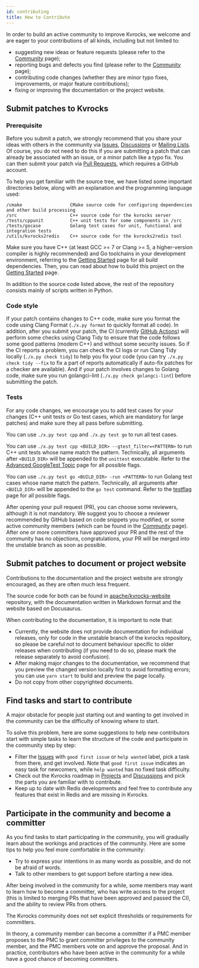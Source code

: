 ```yaml
---
id: contributing
title: How to Contribute
---
```


In order to build an active community to improve Kvrocks, we welcome and are eager to your contributions of all kinds, including but not limited to:

- suggesting new ideas or feature requests (please refer to the [Community](index.md) page);
- reporting bugs and defects you find (please refer to the [Community](index.md) page);
- contributing code changes (whether they are minor typo fixes, improvements, or major feature contributions);
- fixing or improving the documentation or the project website.

## Submit patches to Kvrocks

### Prerequisite

Before you submit a patch, we strongly recommend that you share your ideas with others in the community via [Issues](https://github.com/apache/kvrocks/issues), [Discussions](https://github.com/apache/kvrocks/discussions) or [Mailing Lists](/community/#mailing-list). Of course, you do not need to do this if you are submitting a patch that can already be associated with an issue, or a minor patch like a typo fix. You can then submit your patch via [Pull Requests](https://github.com/apache/kvrocks/pulls), which requires a GitHub account.

To help you get familiar with the source tree, we have listed some important directories below, along with an explanation and the programming language used:

```
/cmake                  CMake source code for configuring dependencies and other build processing
/src                    C++ source code for the kvrocks server
/tests/cppunit          C++ unit tests for some components in /src
/tests/gocase           Golang test cases for unit, functional and integration tests
/utils/kvrocks2redis    C++ source code for the kvrocks2redis tool
```

Make sure you have C++ (at least GCC >= 7 or Clang >= 5, a higher-version compiler is highly recommended) and Go toolchains in your development environment, referring to the [Getting Started](/docs/getting-started#install-dependencies) page for all build dependencies. Then, you can read about how to build this project on the [Getting Started](/docs/getting-started#compile-kvrocks-from-source) page.

In addition to the source code listed above, the rest of the repository consists mainly of scripts written in Python.

### Code style

If your patch contains changes to C++ code, make sure you format the code using Clang Format (`./x.py format` to quickly format all code). In addition, after you submit your patch, the CI (currently [GitHub Actions](https://github.com/apache/kvrocks/actions)) will perform some checks using Clang Tidy to ensure that the code follows some good patterns (modern C++) and without some security issues. So if the CI reports a problem, you can check the CI logs or run Clang Tidy locally (`./x.py check tidy`) to help you fix your code (you can try `./x.py check tidy --fix` to fix a part of reports automatically if auto-fix patches for a checker are available). And if your patch involves changes to Golang code, make sure you run golangci-lint (`./x.py check golangci-lint`) before submitting the patch.

### Tests

For any code changes, we encourage you to add test cases for your changes (C++ unit tests or Go test cases, which are mandatory for large patches) and make sure they all pass before submitting.

You can use `./x.py test cpp` and `./x.py test go` to run all test cases.

You can use `./x.py test cpp <BUILD_DIR> --gtest_filter=<PATTERN>` to run C++ unit tests whose name match the pattern. Technically, all arguments after `<BUILD_DIR>` will be appended to the `unittest` executable. Refer to the [Advanced GoogleTest Topic](http://google.github.io/googletest/advanced.html#running-a-subset-of-the-tests) page for all possible flags.

You can use `./x.py test go <BUILD_DIR> -run <PATTERN>` to run Golang test cases whose name match the pattern. Technically, all arguments after `<BUILD_DIR>` will be appended to the `go test` command. Refer to the [testflag](https://pkg.go.dev/cmd/go/internal/test) page for all possible flags.

After opening your pull request (PR), you can choose some reviewers, although it is not mandatory. We suggest you to choose a reviewer recommended by GitHub based on code snippets you modified, or some active community members (which can be found in the [Community](index.md#people) page). After one or more committers have approved your PR and the rest of the community has no objections, congratulations, your PR will be merged into the unstable branch as soon as possible.

## Submit patches to document or project website

Contributions to the documentation and the project website are strongly encouraged, as they are often much less frequent.

The source code for both can be found in [apache/kvrocks-website](https://github.com/apache/kvrocks-website) repository, with the documentation written in Markdown format and the website based on Docusaurus.

When contributing to the documentation, it is important to note that:

- Currently, the website does not provide documentation for individual releases, only for code in the unstable branch of the kvrocks repository, so please be careful not to document behaviour specific to older releases when contributing (if you need to do so, please mark the release separately to avoid confusion).
- After making major changes to the documentation, we recommend that you preview the changed version locally first to avoid formatting errors; you can use `yarn start` to build and preview the page locally.
- Do not copy from other copyrighted documents.

## Find tasks and start to contribute

A major obstacle for people just starting out and wanting to get involved in the community can be the difficulty of knowing where to start.

To solve this problem, here are some suggestions to help new contributors start with simple tasks to learn the structure of the code and participate in the community step by step:

- Filter the [Issues](https://github.com/apache/kvrocks/issues) with `good first issue` or `help wanted` label, pick a task from there, and get involved. Note that `good first issue` indicates an easy task for newcomers, while `help wanted` has no fixed task difficulty.
- Check out the Kvrocks roadmap in [Projects](https://github.com/apache/kvrocks/projects/2) and [Discussions](https://github.com/apache/kvrocks/discussions) and pick the parts you are familiar with to contribute.
- Keep up to date with Redis developments and feel free to contribute any features that exist in Redis and are missing in Kvrocks.

## Participate in the community and become a committer

As you find tasks to start participating in the community, you will gradually learn about the workings and practices of the community. Here are some tips to help you feel more comfortable in the community:

- Try to express your intentions in as many words as possible, and do not be afraid of words.
- Talk to other members to get support before starting a new idea.

After being involved in the community for a while, some members may want to learn how to become a committer, who has write access to the project (this is limited to merging PRs that have been approved and passed the CI), and the ability to review PRs from others.

The Kvrocks community does not set explicit thresholds or requirements for committers.

In theory, a community member can become a committer if a PMC member proposes to the PMC to grant committer privileges to the community member, and the PMC members vote on and approve the proposal. And in practice, contributors who have been active in the community for a while have a good chance of becoming committers.
